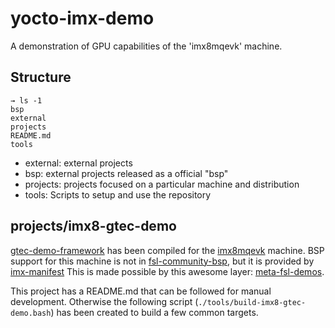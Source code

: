 
# yocto-imx-demo

A demonstration of GPU capabilities of the 'imx8mqevk' machine.

## Structure

```
→ ls -1
bsp
external
projects
README.md
tools
```

- external: external projects
- bsp: external projects released as a official "bsp"
- projects: projects focused on a particular machine and distribution
- tools: Scripts to setup and use the repository

## projects/imx8-gtec-demo

[gtec-demo-framework](https://github.com/NXPmicro/gtec-demo-framework) has been
compiled for the
[imx8mqevk](http://git.yoctoproject.org/cgit/cgit.cgi/meta-freescale/tree/conf/machine/imx8mqevk.conf?h=master)
machine.  BSP support for this machine is not in
[fsl-community-bsp](https://github.com/Freescale/fsl-community-bsp-platform),
but it is provided by
[imx-manifest](https://source.codeaurora.org/external/imx/imx-manifest/log/?h=imx-linux-sumo)
This is made possible by this awesome layer:
[meta-fsl-demos](https://layers.openembedded.org/layerindex/branch/sumo/layer/meta-fsl-demos/).

This project has a README.md that can be followed for manual development.
Otherwise the following script (`./tools/build-imx8-gtec-demo.bash`) has been
created to build a few common targets.
